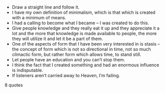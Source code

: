  - Draw a straight line and follow it.
 - I have my own definition of minimalism, which is that which is created with a minimum of means.
 - I had a calling to become what I became – I was created to do this.
 - Give people knowledge and they really eat it up and they appreciate it a lot and the more that knowledge is made available to people, the more they will utilize it and let it be a part of them.
 - One of the aspects of form that I have been very interested in is stasis – the concept of form which is not so directional in time, not so much climactic form, but rather form which allows time, to stand still.
 - Let people have an education and you can’t stop them.
 - I think the fact that I created something and had an enormous influence is indisputable.
 - If listeners aren’t carried away to Heaven, I’m failing.

8 quotes